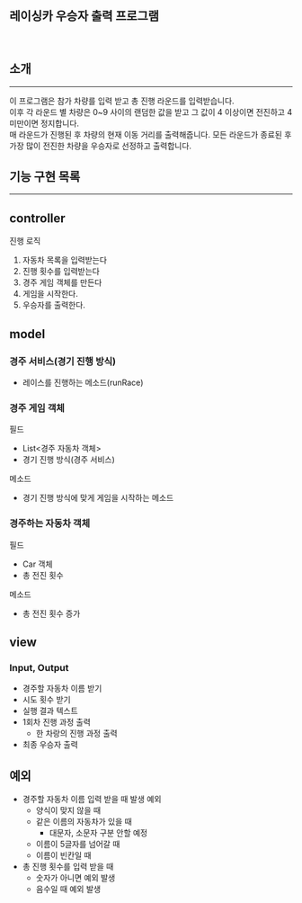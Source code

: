 ## 레이싱카 우승자 출력 프로그램
<br>

## 소개
- - -
이 프로그램은 참가 차량를 입력 받고 총 진행 라운드를 입력받습니다.<br>
이후 각 라운드 별 차량은 0~9 사이의 랜덤한 값을 받고 그 값이 4 이상이면 전진하고
4 미만이면 정지합니다. <br>
매 라운드가 진행된 후 차량의 현재 이동 거리를 출력해줍니다. 모든 라운드가 종료된 후
가장 많이 전진한 차량을 우승자로 선정하고 출력합니다.

## 기능 구현 목록
- - -
## controller
진행 로직 
1. 자동차 목록을 입력받는다 
2. 진행 횟수를 입력받는다
3. 경주 게임 객체를 만든다
4. 게임을 시작한다.
5. 우승자를 출력한다.

## model
### 경주 서비스(경기 진행 방식)
- 레이스를 진행하는 메소드(runRace)

### 경주 게임 객체
필드
- List<경주 자동차 객체>
- 경기 진행 방식(경주 서비스)

메소드
- 경기 진행 방식에 맞게 게임을 시작하는 메소드

### 경주하는 자동차 객체
필드
- Car 객체
- 총 전진 횟수

메소드
- 총 전진 횟수 증가

## view
### Input, Output
- 경주할 자동차 이름 받기
- 시도 횟수 받기
- 실행 결과 텍스트
- 1회차 진행 과정 출력
  - 한 차랑의 진행 과정 출력
- 최종 우승자 출력


## 예외
- 경주할 자동차 이름 입력 받을 때 발생 예외
  - 양식이 맞지 않을 때
  - 같은 이름의 자동차가 있을 때
    - 대문자, 소문자 구분 안할 예정
  - 이름이 5글자를 넘어갈 때
  - 이름이 빈칸일 때
- 총 진행 횟수를 입력 받을 때
  - 숫자가 아니면 예외 발생
  - 음수일 때 예외 발생